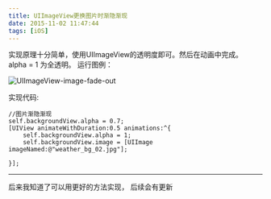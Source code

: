```yaml
---
title: UIImageView更换图片时渐隐渐现
date: 2015-11-02 11:47:44
tags: [iOS]
---
```


实现原理十分简单，使用UIImageView的透明度即可。然后在动画中完成。
alpha = 1 为全透明。
运行图例：

![UIImageView-image-fade-out](https://p3.ssl.qhimg.com/t0150836f31829840e4.gif)


实现代码:

    //图片渐隐渐现
    self.backgroundView.alpha = 0.7;
    [UIView animateWithDuration:0.5 animations:^{
        self.backgroundView.alpha = 1;
        self.backgroundView.image = [UIImage imageNamed:@"weather_bg_02.jpg"];

    }];
    

---

后来我知道了可以用更好的方法实现， 后续会有更新
